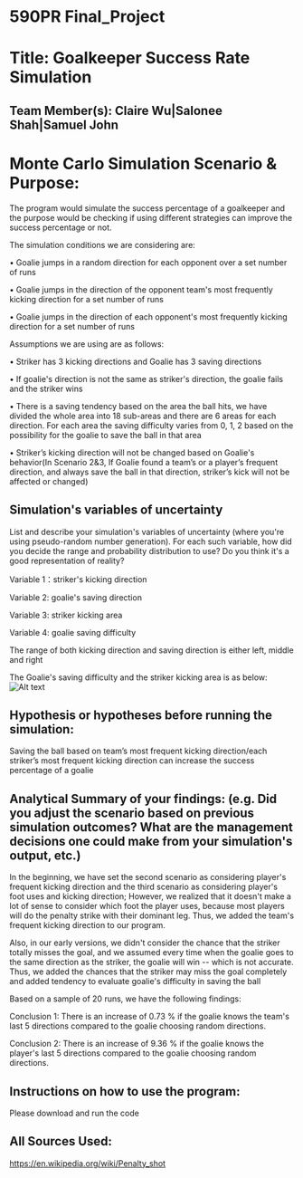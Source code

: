 # 590PR Final_Project

# Title: Goalkeeper Success Rate Simulation

## Team Member(s): Claire Wu|Salonee Shah|Samuel John

# Monte Carlo Simulation Scenario & Purpose:
The program would simulate the success percentage of a goalkeeper and the purpose would be checking if using different strategies can improve the success percentage or not.  

The simulation conditions we are considering are: 

•	Goalie jumps in a random direction for each opponent over a set number of runs 

•	Goalie jumps in the direction of the opponent team's most frequently kicking direction for a set number of runs

•	Goalie jumps in the direction of each opponent's most frequently kicking direction for a set number of runs

Assumptions we are using are as follows:

•	Striker has 3 kicking directions and Goalie has 3 saving directions

•	If goalie's direction is not the same as striker's direction, the goalie fails and the striker wins

•	There is a saving tendency based on the area the ball hits, we have divided the whole area into 18 sub-areas and there are 6 areas for each direction. For each area the saving difficulty varies from 0, 1, 2 based on the possibility for the goalie to save the ball in that area

•	Striker’s kicking direction will not be changed based on Goalie's behavior(In Scenario 2&3, If Goalie found a team’s or a player’s frequent direction, and always save the ball in that direction, striker’s kick will not be affected or changed)

## Simulation's variables of uncertainty
List and describe your simulation's variables of uncertainty (where you're using pseudo-random number generation). For each such variable, how did you decide the range and probability distribution to use?  Do you think it's a good representation of reality?

Variable 1：striker's kicking direction

Variable 2: goalie's saving direction

Variable 3: striker kicking area

Variable 4: goalie saving difficulty 

The range of both kicking direction and saving direction is either left, middle and right 

The Goalie's saving difficulty and the striker kicking area is as below: 
![Alt text](http://funkyimg.com/i/2Pcoj.png)

## Hypothesis or hypotheses before running the simulation:
Saving the ball based on team’s most frequent kicking direction/each striker’s most frequent kicking direction can increase the success percentage of a goalie

## Analytical Summary of your findings: (e.g. Did you adjust the scenario based on previous simulation outcomes?  What are the management decisions one could make from your simulation's output, etc.)
In the beginning, we have set the second scenario as considering player's frequent kicking direction and the third scenario as considering player's foot uses and kicking direction; However, we realized that it doesn't make a lot of sense to consider which foot the player uses, because most players will do the penalty strike with their dominant leg. Thus, we added the team's frequent kicking direction to our program. 

Also, in our early versions, we didn't consider the chance that the striker totally misses the goal, and we assumed every time when the goalie goes to the same direction as the striker, the goalie will win -- which is not accurate. Thus, we added the chances that the striker may miss the goal completely and added tendency to evaluate goalie's difficulty in saving the ball 
 
Based on a sample of 20 runs, we have the following findings:

Conclusion 1: 
There is an increase of 0.73 % if the goalie knows the team's last 5 directions compared to the goalie choosing random directions.

Conclusion 2:
There is an increase of  9.36 % if the goalie knows the player's last 5 directions compared to the goalie choosing random directions.


## Instructions on how to use the program:
Please download and run the code

## All Sources Used:
https://en.wikipedia.org/wiki/Penalty_shot
